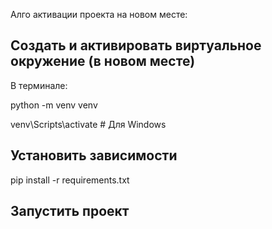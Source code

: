 Алго активации проекта на новом месте:
## Создать и активировать виртуальное окружение (в новом месте)
В терминале:

python -m venv venv

venv\Scripts\activate  # Для Windows
## Установить зависимости
pip install -r requirements.txt

## Запустить проект